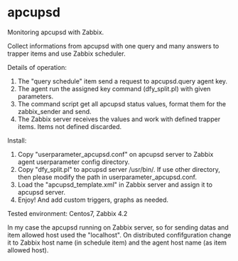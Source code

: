 # apcupsd
Monitoring apcupsd with Zabbix.

Collect informations from apcupsd with one query and many answers to trapper items and use Zabbix scheduler.

Details of operation:
1. The "query schedule" item send a request to apcupsd.query agent key.
2. The agent run the assigned key command (dfy_split.pl) with given parameters.
3. The command script get all apcupsd status values, format them for the zabbix_sender and send.
4. The Zabbix server receives the values and work with defined trapper items. Items not defined discarded.

Install:
1. Copy "userparameter_apcupsd.conf" on apcupsd server to Zabbix agent userparameter config directory.
2. Copy "dfy_split.pl" to apcupsd server /usr/bin/. If use other directory, then please modify the path in userparameter_apcupsd.conf.
3. Load the "apcupsd_template.xml" in Zabbix server and assign it to apcupsd server.
4. Enjoy! And add custom triggers, graphs as needed.

Tested environment:
Centos7, Zabbix 4.2

In my case the apcupsd running on Zabbix server, so for sending datas and item allowed host used the "localhost". 
On distributed confifguration change it to Zabbix host name (in schedule item) and the agent host name (as item allowed host).

